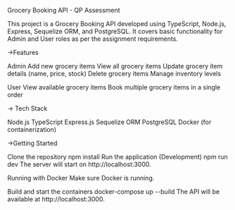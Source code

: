 Grocery Booking API - QP Assessment

This project is a Grocery Booking API developed using TypeScript, Node.js, Express, Sequelize ORM, and PostgreSQL. It covers basic functionality for Admin and User roles as per the assignment requirements.

->Features

Admin
Add new grocery items
View all grocery items
Update grocery item details (name, price, stock)
Delete grocery items
Manage inventory levels

User
View available grocery items
Book multiple grocery items in a single order


-> Tech Stack

Node.js
TypeScript
Express.js
Sequelize ORM
PostgreSQL
Docker (for containerization)


->Getting Started

Clone the repository
npm install
Run the application (Development)
npm run dev
The server will start on http://localhost:3000.

Running with Docker
Make sure Docker is running.

Build and start the containers
docker-compose up --build
The API will be available at http://localhost:3000.

